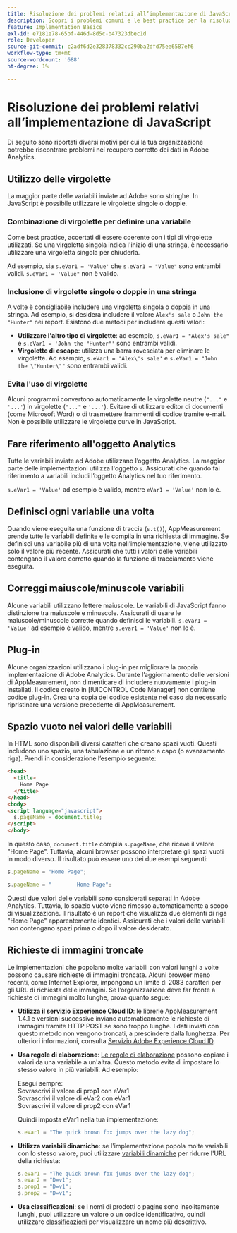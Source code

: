 ```yaml
---
title: Risoluzione dei problemi relativi all’implementazione di JavaScript
description: Scopri i problemi comuni e le best practice per la risoluzione dei problemi di implementazione di JavaScript.
feature: Implementation Basics
exl-id: e7181e78-65bf-446d-8d5c-b47323dbec1d
role: Developer
source-git-commit: c2adf6d2e328378332cc290ba2dfd75ee6587ef6
workflow-type: tm+mt
source-wordcount: '688'
ht-degree: 1%

---
```


# Risoluzione dei problemi relativi all’implementazione di JavaScript

Di seguito sono riportati diversi motivi per cui la tua organizzazione potrebbe riscontrare problemi nel recupero corretto dei dati in Adobe Analytics.

## Utilizzo delle virgolette

La maggior parte delle variabili inviate ad Adobe sono stringhe. In JavaScript è possibile utilizzare le virgolette singole o doppie.

### Combinazione di virgolette per definire una variabile

Come best practice, accertati di essere coerente con i tipi di virgolette utilizzati. Se una virgoletta singola indica l&#39;inizio di una stringa, è necessario utilizzare una virgoletta singola per chiuderla.

Ad esempio, sia `s.eVar1 = 'Value'` che `s.eVar1 = "Value"` sono entrambi validi. `s.eVar1 = 'Value"` non è valido.

### Inclusione di virgolette singole o doppie in una stringa

A volte è consigliabile includere una virgoletta singola o doppia in una stringa. Ad esempio, si desidera includere il valore `Alex's sale` o `John the "Hunter"` nei report. Esistono due metodi per includere questi valori:

* **Utilizzare l&#39;altro tipo di virgolette**: ad esempio, `s.eVar1 = "Alex's sale"` e `s.eVar1 = 'John the "Hunter"'` sono entrambi validi.
* **Virgolette di escape**: utilizza una barra rovesciata per eliminare le virgolette. Ad esempio, `s.eVar1 = 'Alex\'s sale'` e `s.eVar1 = "John the \"Hunter\""` sono entrambi validi.

### Evita l&#39;uso di virgolette

Alcuni programmi convertono automaticamente le virgolette neutre (`"..."` e `'...'`) in virgolette (`"..."` e `'...'`). Evitare di utilizzare editor di documenti (come Microsoft Word) o di trasmettere frammenti di codice tramite e-mail. Non è possibile utilizzare le virgolette curve in JavaScript.

## Fare riferimento all&#39;oggetto Analytics

Tutte le variabili inviate ad Adobe utilizzano l’oggetto Analytics. La maggior parte delle implementazioni utilizza l&#39;oggetto `s`. Assicurati che quando fai riferimento a variabili includi l’oggetto Analytics nel tuo riferimento.

`s.eVar1 = 'Value'` ad esempio è valido, mentre `eVar1 = 'Value'` non lo è.

## Definisci ogni variabile una volta

Quando viene eseguita una funzione di traccia (`s.t()`), AppMeasurement prende tutte le variabili definite e le compila in una richiesta di immagine. Se definisci una variabile più di una volta nell’implementazione, viene utilizzato solo il valore più recente. Assicurati che tutti i valori delle variabili contengano il valore corretto quando la funzione di tracciamento viene eseguita.

## Correggi maiuscole/minuscole variabili

Alcune variabili utilizzano lettere maiuscole. Le variabili di JavaScript fanno distinzione tra maiuscole e minuscole. Assicurati di usare le maiuscole/minuscole corrette quando definisci le variabili. `s.eVar1 = 'Value'` ad esempio è valido, mentre `s.evar1 = 'Value'` non lo è.

## Plug-in

Alcune organizzazioni utilizzano i plug-in per migliorare la propria implementazione di Adobe Analytics. Durante l’aggiornamento delle versioni di AppMeasurement, non dimenticare di includere nuovamente i plug-in installati. Il codice creato in [!UICONTROL Code Manager] non contiene codice plug-in. Crea una copia del codice esistente nel caso sia necessario ripristinare una versione precedente di AppMeasurement.

## Spazio vuoto nei valori delle variabili

In HTML sono disponibili diversi caratteri che creano spazi vuoti. Questi includono uno spazio, una tabulazione e un ritorno a capo (o avanzamento riga). Prendi in considerazione l’esempio seguente:

```html
<head>
  <title>
    Home Page
  </title>
</head>
<body>
<script language="javascript">
  s.pageName = document.title;
</script>
</body>
```

In questo caso, `document.title` compila `s.pageName`, che riceve il valore &quot;Home Page&quot;. Tuttavia, alcuni browser possono interpretare gli spazi vuoti in modo diverso. Il risultato può essere uno dei due esempi seguenti:

```js
s.pageName = "Home Page";
```

```js
s.pageName = "        Home Page";
```

Questi due valori delle variabili sono considerati separati in Adobe Analytics. Tuttavia, lo spazio vuoto viene rimosso automaticamente a scopo di visualizzazione. Il risultato è un report che visualizza due elementi di riga &quot;Home Page&quot; apparentemente identici. Assicurati che i valori delle variabili non contengano spazi prima o dopo il valore desiderato.

## Richieste di immagini troncate

Le implementazioni che popolano molte variabili con valori lunghi a volte possono causare richieste di immagini troncate. Alcuni browser meno recenti, come Internet Explorer, impongono un limite di 2083 caratteri per gli URL di richiesta delle immagini. Se l’organizzazione deve far fronte a richieste di immagini molto lunghe, prova quanto segue:

* **Utilizza il servizio Experience Cloud ID**: le librerie AppMeasurement 1.4.1 e versioni successive inviano automaticamente le richieste di immagini tramite HTTP POST se sono troppo lunghe. I dati inviati con questo metodo non vengono troncati, a prescindere dalla lunghezza. Per ulteriori informazioni, consulta [Servizio Adobe Experience Cloud ID](https://experienceleague.adobe.com/docs/id-service/using/home.html?lang=it).
* **Usa regole di elaborazione**: [Le regole di elaborazione](/help/admin/admin/c-manage-report-suites/c-edit-report-suites/general/processing-rules/pr-overview.md) possono copiare i valori da una variabile a un&#39;altra. Questo metodo evita di impostare lo stesso valore in più variabili. Ad esempio:

  Esegui sempre:<br>
Sovrascrivi il valore di prop1 con eVar1<br>
Sovrascrivi il valore di eVar2 con eVar1<br>
Sovrascrivi il valore di prop2 con eVar1<br>

  Quindi imposta eVar1 nella tua implementazione:

  ```js
  s.eVar1 = "The quick brown fox jumps over the lazy dog";
  ```

* **Utilizza variabili dinamiche**: se l&#39;implementazione popola molte variabili con lo stesso valore, puoi utilizzare [variabili dinamiche](/help/implement/vars/page-vars/dynamic-variables.md) per ridurre l&#39;URL della richiesta:

  ```js
  s.eVar1 = "The quick brown fox jumps over the lazy dog";
  s.eVar2 = "D=v1";
  s.prop1 = "D=v1";
  s.prop2 = "D=v1";
  ```

* **Usa classificazioni**: se i nomi di prodotti o pagine sono insolitamente lunghi, puoi utilizzare un valore o un codice identificativo, quindi utilizzare [classificazioni](/help/components/classifications/classifications-overview.md) per visualizzare un nome più descrittivo.
